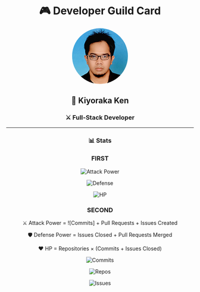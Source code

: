 <div align="center">
  
  <!-- Replace with your banner image -->
   <!-- ![Banner](./assets/banner.png) -->

  # 🎮 Developer Guild Card
  
  <!-- Replace with your profile image -->
  <img src="./assets/profile.png" width="150" height="150" style="border-radius: 50%"/>
  
  ## 🏰 Kiyoraka Ken
  ### ⚔️ Full-Stack Developer
  
  <!--  [![GitHub followers](https://img.shields.io/github/followers/yourusername?style=for-the-badge&logo=github)](https://github.com/Kiyoraka) -->
  <!--  [![LinkedIn](https://img.shields.io/badge/LinkedIn-0077B5?style=for-the-badge&logo=linkedin&logoColor=white)](https://linkedin.com/in/Kiyoraka) -->
  
  ---
  ### 📊 Stats

### FIRST

<div align="center">

<!-- Attack Power -->
![Attack Power](https://img.shields.io/github/commit-activity/t/Kiyoraka/repo?label=⚔️%20Attack%20Power&style=for-the-badge)

<!-- Defense Power -->
![Defense](https://img.shields.io/github/issues-closed/Kiyoraka/repo?label=🛡️%20Defense%20Power&style=for-the-badge)

<!-- HP -->
![HP](https://img.shields.io/github/repositories/Kiyoraka?label=❤️%20Health%20Points&style=for-the-badge)

</div>

### SECOND

<div align="center">

<!-- Total Contributions Formula -->
⚔️ Attack Power = ![Commits] + Pull Requests + Issues Created

<!-- Defense Power Formula -->
🛡️ Defense Power = Issues Closed + Pull Requests Merged

<!-- Health Points Formula -->
❤️ HP = Repositories × (Commits + Issues Closed)

<!-- For Total Commits -->
![Commits](https://img.shields.io/github/commit-activity/t/Kiyoraka/repo?style=for-the-badge)

<!-- For Total Repositories -->
![Repos](https://img.shields.io/github/repositories/Kiyoraka?style=for-the-badge)

<!-- For Total Issues Closed -->
![Issues](https://img.shields.io/github/issues-closed/Kiyoraka/repo?style=for-the-badge)

</div>





  <!-- 
  
  
  ---
  ### 🎯 Skills

  | Skill | Level |
  |-------|-------|
  | React | ⚔️⚔️⚔️⚔️⚔️ |
  | AWS   | ⚔️⚔️⚔️⚔️  |
  | Node  | ⚔️⚔️⚔️   |

  ---
  ### 🏆 Achievements
  
  
  <div align="center">

![GitHub Stats](https://github-readme-stats.vercel.app/api?username=Kiyoraka&show_icons=true&theme=radical)

![Top Languages](https://github-readme-stats.vercel.app/api/top-langs/?username=Kiyoraka&layout=compact&theme=radical)

![GitHub Streak](https://github-readme-streak-stats.herokuapp.com/?user=Kiyoraka&theme=radical)

</div>


 -->
